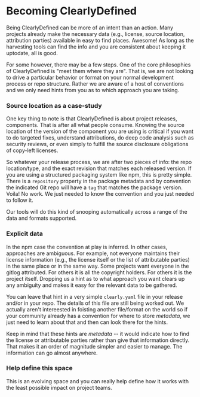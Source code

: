 # Becoming ClearlyDefined

Being ClearlyDefined can be more of an intent than an action. Many projects already make
the necessary data (e.g., license, source location, attribution parties) available in easy
to find places. Awesome! As long as the harvesting tools can find the info and you are
consistent about keeping it uptodate, all is good.

For some however, there may be a few steps. One of the core philosophies of ClearlyDefined
is "meet them where they are". That is, we are not looking to drive a particular behavior
or format on your normal development process or repo structure. Rather we are aware of a
host of conventions and we only need hints from you as to which approach you are taking.

### Source location as a case-study

One key thing to note is that ClearlyDefined is about project releases, components. That is
after all what people consume. Knowing the source location of the version of the component you
are using is critical if you want to do targeted fixes, understand attributions, do deep code
analysis such as security reviews, or even simply to fulfill the source disclosure obligations
of copy-left licenses.

So whatever your release process, we are after two pieces of info: the repo location/type, and
the exact revision that matches each released version. If you are using a structured packaging
system like npm, this is pretty simple. There is a `repository` property in the package metadata
and by convention the indicated Git repo will have a `tag` that matches the package version.
Voila! No work. We just needed to know the convention and you just needed to follow it.

Our tools will do this kind of snooping automatically across a range of the data and formats
supported.

### Explicit data

In the npm case the convention at play is inferred. In other cases, approaches are ambiguous.
For example, not everyone maintains their license information (e.g., the license itself or
the list of attributable parties) in the same place or in the same way. Some projects want
everyone in the gitlog attributed. For others it is all the copyright holders. For others it
is the project itself. Dropping us a hint as to what approach you want clears up any ambiguity
and makes it easy for the relevant data to be gathered.

You can leave that hint in a very simple `clearly.yaml` file in your release and/or in your
repo. The details of this file are still being worked out. We actually aren't intereested in
foisting another file/format on the world so if your community already has a convention for
where to store _metadata_, we just need to learn about that and then can look there for the
hints.

Keep in mind that these hints are _metadata_ -- it would indicate how to find the license or
attributable parties rather than give that information directly. That makes it an order of
magnitude simpler and easier to manage. The information can go almost anywhere.

### Help define this space

This is an evolving space and you can really help define how it works with the least possible
impact on project teams.
